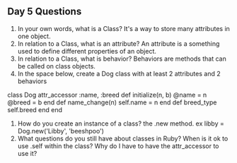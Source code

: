 ## Day 5 Questions

1. In your own words, what is a Class?
It's a way to store many attributes in one object.
1. In relation to a Class, what is an attribute?
An attribute is a something used to define different properties of an object.
1. In relation to a Class, what is behavior?
Behaviors are methods that can be called on class objects.
1. In the space below, create a Dog class with at least 2 attributes and 2 behaviors

class Dog
  attr_accessor :name, :breed
  def initialize(n, b)
    @name = n
    @breed = b
  end
  def name_change(n)
    self.name = n
  end
  def breed_type
    self.breed
  end
end

1. How do you create an instance of a class?
the .new method.
ex
libby = Dog.new('Libby', 'beeshpoo')
1. What questions do you still have about classes in Ruby?
When is it ok to use .self within the class? Why do I have to have the attr_accessor to use it?

